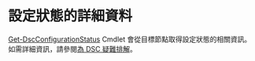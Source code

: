 # 設定狀態的詳細資料

[Get-DscConfigurationStatus](https://technet.microsoft.com/en-us/library/mt517868.aspx) Cmdlet 會從目標節點取得設定狀態的相關資訊。 如需詳細資訊，請參閱[為 DSC 疑難排解](../dsc/troubleshooting.md)。

<!--HONumber=Jun16_HO4-->


